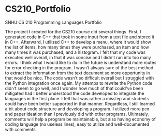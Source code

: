 # CS210_Portfolio
SNHU CS 210 Programming Languages Portfolio

The project I created for the CS210 course did several things. First, I generated code in C++ that took in some input from a text file and stored it in C++.
Afterward, I utilized C++ to develop a menu, where it would show the list of items, how many times they were purchased, an item and how many times it was purchased, and a histogram. I felt that my code was executed well overall, in that it was concise and I didn't run into too many errors. I think what I would like to do in the future is understand more routes for error checking in the program. I wasn't always sure of the best method to extract the information from the text document so more opportunity in that would be nice. The code wasn't so difficult overall but I struggled with the Python integration once again. My attemps to rewrite the Python code didn't seem
to go well, and I wonder how much of that could've been mitigated had I better understood the code developed to integrate the languages in the first place. I felt that
was rather a misstep and students could have been better supported in that manner. Regardless, I still learned a bit about code structure and developing a program. I utilized more pen and paper ideation than I previously did with other programs. Ultimately, comments will help a program be maintainable, but also having economy of coding language (no useless lines), easy to utilize and well-documented with comments.
